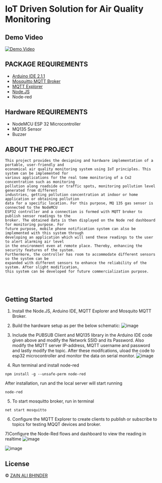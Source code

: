 #  IoT Driven Solution for Air Quality Monitoring

## Demo Video
[![Demo Video](https://img.youtube.com/vi/nMY6rBdEEnM/0.jpg)](https://www.youtube.com/watch?v=nMY6rBdEEnM)





## PACKAGE REQUIREMENTS


- [Arduino IDE 2.1.1](https://www.arduino.cc/en/software)
- [Mosquitto MQTT Broker](https://mosquitto.org/download/) 
- [MQTT Explorer](http://mqtt-explorer.com/)
- [Node.JS](https://nodejs.org/en)
- Node-red

## Hardware REQUIREMENTS
 
- NodeMCU ESP 32 Microcontroller
- MQ135 Sensor
- Buzzer
  

## ABOUT THE PROJECT

```
This project provides the designing and hardware implementation of a portable, user-friendly and 
economical air quality monitoring system using IoT principles. This system can be implemented for
various applications for the real tome monitoring of a Co2 concentration such as monitoring 
pollution along roadside or traffic spots, monitoring pollution level generated from different
industries, getting pollution concentration at indoor or home application or obtaining pollution
data for a specific location. For this purpose, MQ 135 gas sensor is connected to the NodeMCU 
ESP32 controller and a connection is formed with MQTT broker to publish sensor readings to the 
broker. The obtained data is then displayed on the Node red dashboard for monitoring purpose. For
future purpose, mobile phone notification system can also be implemented with this system through
developing an application which will send these readings to the user to alert alarming air level
in the environment even at remote place. Thereby, enhancing the security features of the system.
Furthermore, the controller has room to accommodate different sensors so the system can be 
expanded with different sensors to enhance the reliability of the system. After slight modification,
this system can be developed for future commercialization purpose.


 
```

## Getting Started


 1) Install the  Node.JS, Arduino IDE, MQTT Explorer and Mosquito MQTT Broker.

 2) Build the hardware setup as per the below schematic:
![image](https://github.com/zainalibhinder/IoT-Driven-Solution-for-Smart-Air-Quality-Monitoring/assets/109630795/eea1e003-de73-47d2-bf46-9bf849cfa4ab)


3) Include the PUBSUB Client and MQ135 library in the Arduino IDE code given above and modify the Network SSID and its Password.
    Also modify the MQTT server IP-address, MQTT username and password and lastly modify the topic. After these modifcations,
    uload the code to esp32 microcontroller and monitor the data on serial monitor. 
 ![image](https://github.com/zainalibhinder/IoT-Driven-Solution-for-Smart-Air-Quality-Monitoring/assets/109630795/fcb8b489-e22c-42ca-a97e-63b5d3c49c32)

6) Run terminal and install node-red
```
npm install -g --unsafe-perm node-red
```
After installation, run and the local server will start running
```
node-red
```
5) To start mosquitto broker, run in terminal
```
net start mosquitto
```
6) Configure the MQTT Explorer to create clients to
publish or subscribe to topics for testing MQQT devices and
broker.

7)Configure the Node-Red flows and dashboard to view the reading in realtime
![image](https://github.com/zainalibhinder/IoT-Driven-Solution-for-Smart-Air-Quality-Monitoring/assets/109630795/46bb06bf-30ef-4745-a9c8-ca414b3276cc)

![image](https://github.com/zainalibhinder/IoT-Driven-Solution-for-Smart-Air-Quality-Monitoring/assets/109630795/54dd6ea6-0cca-4c55-90bc-457fb11dc64d)








## License
&copy; 
[ZAIN ALI BHINDER](https://github.com/ZAINALIBHINDER)
